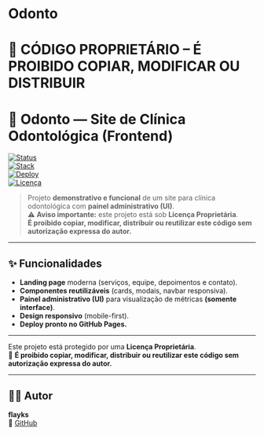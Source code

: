 # Odonto
# 🚫 CÓDIGO PROPRIETÁRIO – É PROIBIDO COPIAR, MODIFICAR OU DISTRIBUIR

# 🦷 Odonto — Site de Clínica Odontológica (Frontend)

[![Status](https://img.shields.io/badge/status-demo%20funcional-blue)](#)  
[![Stack](https://img.shields.io/badge/stack-HTML%20%7C%20CSS%20%7C%20JS-ff69b4)](#)  
[![Deploy](https://img.shields.io/badge/deploy-GitHub%20Pages-181717)](#)  
[![Licença](https://img.shields.io/badge/license-Proprietária-red)](LICENSE)


> Projeto **demonstrativo e funcional** de um site para clínica odontológica com **painel administrativo (UI)**.  
> ⚠️ **Aviso importante:** este projeto está sob **Licença Proprietária**.  
> **É proibido copiar, modificar, distribuir ou reutilizar este código sem autorização expressa do autor.**

---

## ✨ Funcionalidades

- **Landing page** moderna (serviços, equipe, depoimentos e contato).  
- **Componentes reutilizáveis** (cards, modais, navbar responsiva).  
- **Painel administrativo (UI)** para visualização de métricas **(somente interface)**.  
- **Design responsivo** (mobile-first).  
- **Deploy pronto no GitHub Pages.**

---


Este projeto está protegido por uma **Licença Proprietária**.  
🚫 **É proibido copiar, modificar, distribuir ou reutilizar este código sem autorização expressa do autor.**

---

## 👨‍💻 Autor

**flayks**  
🔗 [GitHub](https://github.com/Flay-dev)
